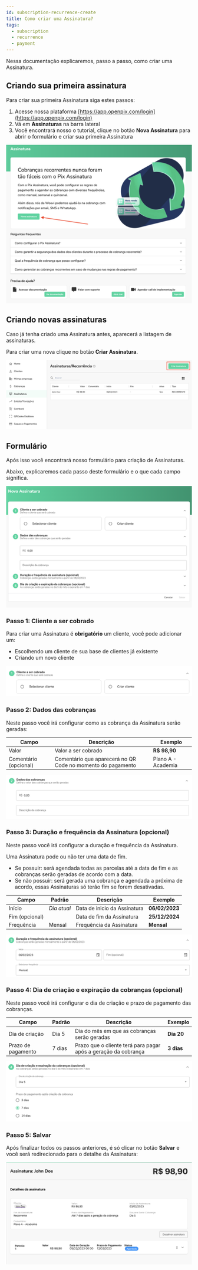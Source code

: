 ```yaml
---
id: subscription-recurrence-create
title: Como criar uma Assinatura?
tags:
  - subscription
  - recurrence
  - payment
---
```


Nessa documentação explicaremos, passo a passo, como criar uma Assinatura.

## Criando sua primeira assinatura

Para criar sua primeira Assinatura siga estes passos:

1. Acesse nossa plataforma [https://app.openpix.com/login](https://app.openpix.com/login)
2. Vá em **Assinaturas** na barra lateral
3. Você encontrará nosso o tutorial, clique no botão **Nova Assinatura** para abrir o formulário e criar sua primeira Assinatura

![Tutorial](./__assets__/subscription-recurrence-tutorial.png)

## Criando novas assinaturas

Caso já tenha criado uma Assinatura antes, aparecerá a listagem de assinaturas.

Para criar uma nova clique no botão **Criar Assinatura**.

![Botão de Criar Assinatura](./__assets__/subscription-recurrence-create.png)

## Formulário

Após isso você encontrará nosso formulário para criação de Assinaturas.

Abaixo, explicaremos cada passo deste formulário e o que cada campo significa.

![Formulário](./__assets__/subscription-recurrence-form.png)

### Passo 1: Cliente a ser cobrado

Para criar uma Assinatura é **obrigatório** um cliente, você pode adicionar um:

- Escolhendo um cliente de sua base de clientes já existente
- Criando um novo cliente

![Cliente a ser cobrado](./__assets__/subscription-recurrence-customer.png)

### Passo 2: Dados das cobranças

Neste passo você irá configurar como as cobrança da Assinatura serão geradas:

| Campo                 | Descrição                                                   | Exemplo            |
| --------------------- | ----------------------------------------------------------- | ------------------ |
| Valor                 | Valor a ser cobrado                                         | **R$ 98,90**       |
| Comentário (opcional) | Comentário que aparecerá no QR Code no momento do pagamento | Plano A - Academia |

![Dados das cobranças](./__assets__/subscription-recurrence-charge-data.png)

### Passo 3: Duração e frequência da Assinatura (opcional)

Neste passo você irá configurar a duração e frequência da Assinatura.

Uma Assinatura pode ou não ter uma data de fim.

- Se possuir: será agendada todas as parcelas até a data de fim e as cobranças serão geradas de acordo com a data.
- Se não possuir: será gerada uma cobrança e agendada a próxima de acordo, essas Assinaturas só terão fim se forem desativadas.

| Campo          | Padrão      | Descrição                    | Exemplo        |
| -------------- | ----------- | ---------------------------- | -------------- |
| Início         | _Dia atual_ | Data de inicio da Assinatura | **06/02/2023** |
| Fim (opcional) |             | Data de fim da Assinatura    | **25/12/2024** |
| Frequência     | Mensal      | Frequência da Assinatura     | **Mensal**     |

![Duração e frequência da Assinatura](./__assets__/subscription-recurrence-duration-frequency.png)

### Passo 4: Dia de criação e expiração da cobranças (opcional)

Neste passo você irá configurar o dia de criação e prazo de pagamento das cobranças.

| Campo              | Padrão | Descrição                                                      | Exemplo    |
| ------------------ | ------ | -------------------------------------------------------------- | ---------- |
| Dia de criação     | Dia 5  | Dia do mês em que as cobranças serão geradas                   | **Dia 20** |
| Prazo de pagamento | 7 dias | Prazo que o cliente terá para pagar após a geração da cobrança | **3 dias** |

![Dia de criação e expiração da cobranças](./__assets__/subscription-recurrence-day-generate-day-due.png)

### Passo 5: Salvar

Após finalizar todos os passos anteriores, é só clicar no botão **Salvar** e você será redirecionado para o detalhe da Assinatura:

![Detalhes da Assinatura](./__assets__/subscription-recurrence-detail.png)

